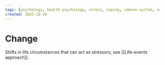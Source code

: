 ```yaml
---
tags: [psychology, health-psychology, stress, coping, immune-system, social-support, personality]
created: 2025-10-20
---
```

# Change

Shifts in life circumstances that can act as stressors; see [[Life-events approach]].
